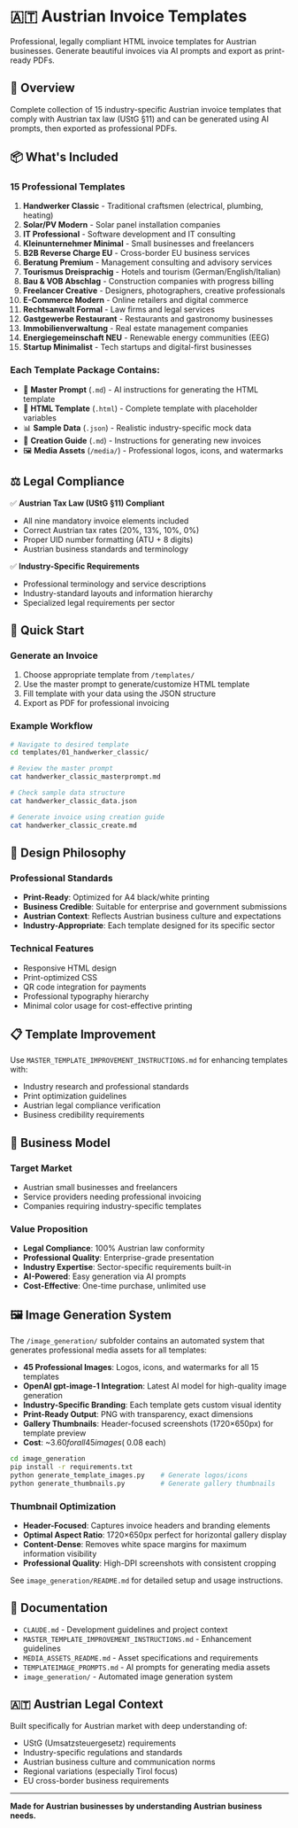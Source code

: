# 🇦🇹 Austrian Invoice Templates

Professional, legally compliant HTML invoice templates for Austrian businesses. Generate beautiful invoices via AI prompts and export as print-ready PDFs.

## 🎯 Overview

Complete collection of 15 industry-specific Austrian invoice templates that comply with Austrian tax law (UStG §11) and can be generated using AI prompts, then exported as professional PDFs.

## 📦 What's Included

### 15 Professional Templates
1. **Handwerker Classic** - Traditional craftsmen (electrical, plumbing, heating)
2. **Solar/PV Modern** - Solar panel installation companies  
3. **IT Professional** - Software development and IT consulting
4. **Kleinunternehmer Minimal** - Small businesses and freelancers
5. **B2B Reverse Charge EU** - Cross-border EU business services
6. **Beratung Premium** - Management consulting and advisory services
7. **Tourismus Dreisprachig** - Hotels and tourism (German/English/Italian)
8. **Bau & VOB Abschlag** - Construction companies with progress billing
9. **Freelancer Creative** - Designers, photographers, creative professionals
10. **E-Commerce Modern** - Online retailers and digital commerce
11. **Rechtsanwalt Formal** - Law firms and legal services
12. **Gastgewerbe Restaurant** - Restaurants and gastronomy businesses
13. **Immobilienverwaltung** - Real estate management companies
14. **Energiegemeinschaft NEU** - Renewable energy communities (EEG)
15. **Startup Minimalist** - Tech startups and digital-first businesses

### Each Template Package Contains:
- 📝 **Master Prompt** (`.md`) - AI instructions for generating the HTML template
- 🎨 **HTML Template** (`.html`) - Complete template with placeholder variables
- 📊 **Sample Data** (`.json`) - Realistic industry-specific mock data
- 🔄 **Creation Guide** (`.md`) - Instructions for generating new invoices
- 🖼️ **Media Assets** (`/media/`) - Professional logos, icons, and watermarks

## ⚖️ Legal Compliance

✅ **Austrian Tax Law (UStG §11) Compliant**
- All nine mandatory invoice elements included
- Correct Austrian tax rates (20%, 13%, 10%, 0%)
- Proper UID number formatting (ATU + 8 digits)
- Austrian business standards and terminology

✅ **Industry-Specific Requirements**
- Professional terminology and service descriptions
- Industry-standard layouts and information hierarchy
- Specialized legal requirements per sector

## 🚀 Quick Start

### Generate an Invoice
1. Choose appropriate template from `/templates/`
2. Use the master prompt to generate/customize HTML template
3. Fill template with your data using the JSON structure
4. Export as PDF for professional invoicing

### Example Workflow
```bash
# Navigate to desired template
cd templates/01_handwerker_classic/

# Review the master prompt
cat handwerker_classic_masterprompt.md

# Check sample data structure  
cat handwerker_classic_data.json

# Generate invoice using creation guide
cat handwerker_classic_create.md
```

## 🎨 Design Philosophy

### Professional Standards
- **Print-Ready**: Optimized for A4 black/white printing
- **Business Credible**: Suitable for enterprise and government submissions
- **Austrian Context**: Reflects Austrian business culture and expectations
- **Industry-Appropriate**: Each template designed for its specific sector

### Technical Features
- Responsive HTML design
- Print-optimized CSS
- QR code integration for payments
- Professional typography hierarchy
- Minimal color usage for cost-effective printing

## 📋 Template Improvement

Use `MASTER_TEMPLATE_IMPROVEMENT_INSTRUCTIONS.md` for enhancing templates with:
- Industry research and professional standards
- Print optimization guidelines
- Austrian legal compliance verification
- Business credibility requirements

## 🏢 Business Model

### Target Market
- Austrian small businesses and freelancers
- Service providers needing professional invoicing
- Companies requiring industry-specific templates

### Value Proposition
- **Legal Compliance**: 100% Austrian law conformity
- **Professional Quality**: Enterprise-grade presentation
- **Industry Expertise**: Sector-specific requirements built-in
- **AI-Powered**: Easy generation via AI prompts
- **Cost-Effective**: One-time purchase, unlimited use

## 🖼️ Image Generation System

The `/image_generation/` subfolder contains an automated system that generates professional media assets for all templates:

- **45 Professional Images**: Logos, icons, and watermarks for all 15 templates
- **OpenAI gpt-image-1 Integration**: Latest AI model for high-quality image generation
- **Industry-Specific Branding**: Each template gets custom visual identity
- **Print-Ready Output**: PNG with transparency, exact dimensions
- **Gallery Thumbnails**: Header-focused screenshots (1720×650px) for template preview
- **Cost**: ~$3.60 for all 45 images (~$0.08 each)

```bash
cd image_generation
pip install -r requirements.txt
python generate_template_images.py    # Generate logos/icons
python generate_thumbnails.py         # Generate gallery thumbnails
```

### Thumbnail Optimization
- **Header-Focused**: Captures invoice headers and branding elements
- **Optimal Aspect Ratio**: 1720×650px perfect for horizontal gallery display  
- **Content-Dense**: Removes white space margins for maximum information visibility
- **Professional Quality**: High-DPI screenshots with consistent cropping

See `image_generation/README.md` for detailed setup and usage instructions.

## 📄 Documentation

- `CLAUDE.md` - Development guidelines and project context
- `MASTER_TEMPLATE_IMPROVEMENT_INSTRUCTIONS.md` - Enhancement guidelines
- `MEDIA_ASSETS_README.md` - Asset specifications and requirements
- `TEMPLATEIMAGE_PROMPTS.md` - AI prompts for generating media assets
- `image_generation/` - Automated image generation system

## 🇦🇹 Austrian Legal Context

Built specifically for Austrian market with deep understanding of:
- UStG (Umsatzsteuergesetz) requirements
- Industry-specific regulations and standards
- Austrian business culture and communication norms
- Regional variations (especially Tirol focus)
- EU cross-border business requirements

---

**Made for Austrian businesses by understanding Austrian business needs.**